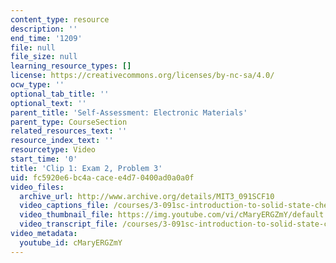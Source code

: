 ```yaml
---
content_type: resource
description: ''
end_time: '1209'
file: null
file_size: null
learning_resource_types: []
license: https://creativecommons.org/licenses/by-nc-sa/4.0/
ocw_type: ''
optional_tab_title: ''
optional_text: ''
parent_title: 'Self-Assessment: Electronic Materials'
parent_type: CourseSection
related_resources_text: ''
resource_index_text: ''
resourcetype: Video
start_time: '0'
title: 'Clip 1: Exam 2, Problem 3'
uid: fc5920e6-bc4a-cace-e4d7-0400ad0a0a0f
video_files:
  archive_url: http://www.archive.org/details/MIT3_091SCF10
  video_captions_file: /courses/3-091sc-introduction-to-solid-state-chemistry-fall-2010/d2a3dd7cce2653fab011f2d01bfe78b7_cMaryERGZmY.vtt
  video_thumbnail_file: https://img.youtube.com/vi/cMaryERGZmY/default.jpg
  video_transcript_file: /courses/3-091sc-introduction-to-solid-state-chemistry-fall-2010/a17d806b663c0583557440af9613e99b_cMaryERGZmY.pdf
video_metadata:
  youtube_id: cMaryERGZmY
---
```

